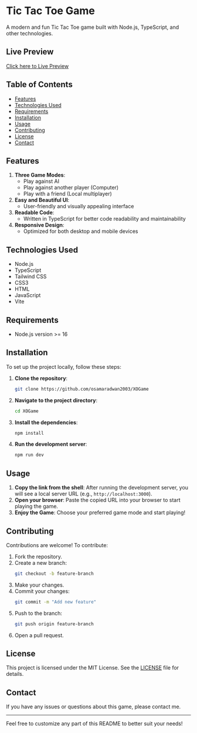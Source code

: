 
# Tic Tac Toe Game

A modern and fun Tic Tac Toe game built with Node.js, TypeScript, and other technologies.

## Live Preview

[Click here to Live Preview](https://xo-ai.netlify.app/)

## Table of Contents

- [Features](#features)
- [Technologies Used](#technologies-used)
- [Requirements](#requirements)
- [Installation](#installation)
- [Usage](#usage)
- [Contributing](#contributing)
- [License](#license)
- [Contact](#contact)

## Features

1. **Three Game Modes**:
   - Play against AI
   - Play against another player (Computer)
   - Play with a friend (Local multiplayer)
2. **Easy and Beautiful UI**:
   - User-friendly and visually appealing interface
3. **Readable Code**:
   - Written in TypeScript for better code readability and maintainability
4. **Responsive Design**:
   - Optimized for both desktop and mobile devices

## Technologies Used

- Node.js
- TypeScript
- Tailwind CSS
- CSS3
- HTML
- JavaScript
- Vite

## Requirements

- Node.js version >= 16

## Installation

To set up the project locally, follow these steps:

1. **Clone the repository**:
   ```sh
   git clone https://github.com/osamaradwan2003/XOGame
   ```
2. **Navigate to the project directory**:
   ```sh
   cd XOGame
   ```
3. **Install the dependencies**:
   ```sh
   npm install
   ```
4. **Run the development server**:
   ```sh
   npm run dev
   ```

## Usage

1. **Copy the link from the shell**: After running the development server, you will see a local server URL (e.g., `http://localhost:3000`).
2. **Open your browser**: Paste the copied URL into your browser to start playing the game.
3. **Enjoy the Game**: Choose your preferred game mode and start playing!

## Contributing

Contributions are welcome! To contribute:

1. Fork the repository.
2. Create a new branch:
   ```sh
   git checkout -b feature-branch
   ```
3. Make your changes.
4. Commit your changes:
   ```sh
   git commit -m "Add new feature"
   ```
5. Push to the branch:
   ```sh
   git push origin feature-branch
   ```
6. Open a pull request.

## License

This project is licensed under the MIT License. See the [LICENSE](LICENSE) file for details.

## Contact

If you have any issues or questions about this game, please contact me.

---

Feel free to customize any part of this README to better suit your needs!
